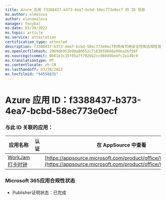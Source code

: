 ```yaml
---
title: Azure 应用 f3388437-b373-4ea7-bcbd-58ec773e0ecf 的 ID 信息
ms.author: elmalova
author: elenamalova
manager: tonybal
ms.date: 03/30/2022
ms.topic: article
ms.service: attestation
certification_type: attested
description: f3388437-b373-4ea7-bcbd-58ec773e0ecf的所有可用安全性和合规性信息。
ms.openlocfilehash: 2969db952b90a86652c7183959666e99ea26f59f
ms.sourcegitcommit: 0b61e3c35f05a7f7926b2ccd6049be4fc2a149c9
ms.translationtype: MT
ms.contentlocale: zh-CN
ms.lasthandoff: 03/30/2022
ms.locfileid: "64550835"
---
```

# <a name="azure-app-id-f3388437-b373-4ea7-bcbd-58ec773e0ecf"></a>Azure 应用 ID：f3388437-b373-4ea7-bcbd-58ec773e0ecf


### <a name="apps-associated-with-this-id"></a>与此 ID 关联的应用：
| **应用名称** | **认证** | **在 AppSource 中查看** |
|--------------|---------------|-----------------------|
| [WorkJam 打卡时钟](../forward/WA200003620.md) |  | [https://appsource.microsoft.com/product/office/WA200003620](https://appsource.microsoft.com/product/office/WA200003620) |

### <a name="microsoft-365-app-compliance-status"></a>Microsoft 365应用合规性状态
- Publisher证明状态：已完成
